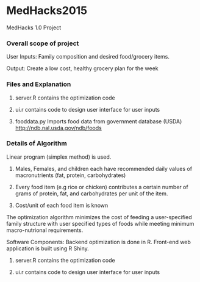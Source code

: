 # MedHacks2015
MedHacks 1.0 Project


### Overall scope of project ###
User Inputs:
Family composition and desired food/grocery items. 

Output:
Create a low cost, healthy grocery plan for the week 

### Files and Explanation ###
1) server.R 
contains the optimization code

2) ui.r
contains code to design user interface for user inputs 

3) fooddata.py
Imports food data from government database (USDA)
http://ndb.nal.usda.gov/ndb/foods


### Details of Algorithm ###
Linear program (simplex method) is used.

1) Males, Females, and children each have recommended daily values of macronutrients (fat, protein, carbohydrates)

2) Every food item (e.g rice or chicken) contributes a certain number of grams of protein, fat, and carbohydrates per unit of the item.  
3) Cost/unit of each food item is known

The optimization algorithm minimizes the cost of feeding a user-specified family structure with user specified types of foods while meeting minimum macro-nutrional requirements.

Software Components:
Backend optimization is done in R. Front-end web application is built using R Shiny.
1) server.R 
contains the optimization code

2) ui.r
contains code to design user interface for user inputs 
